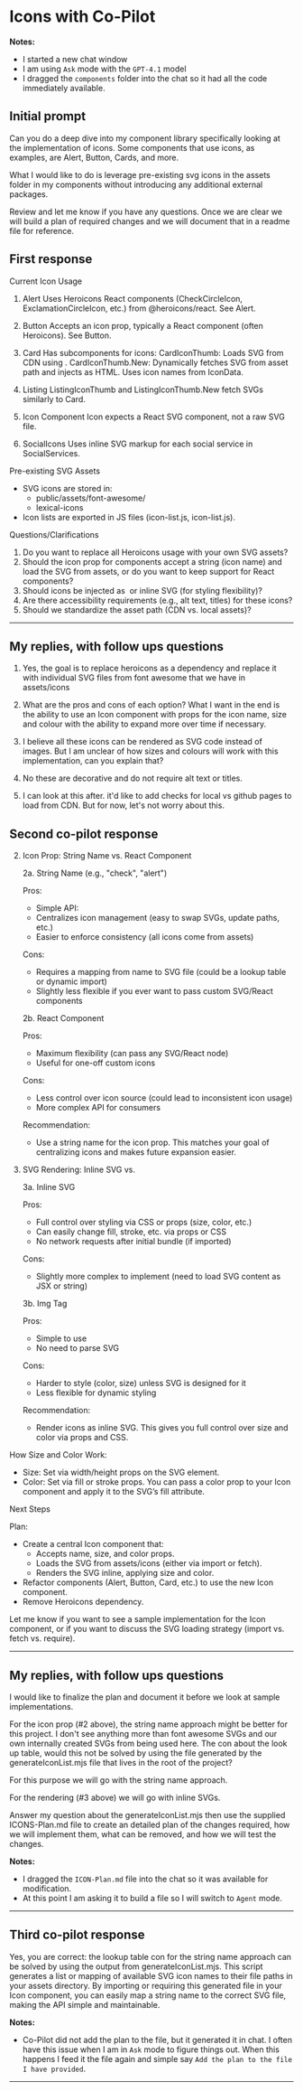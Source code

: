 # Icons with Co-Pilot

**Notes:**

- I started a new chat window
- I am using `Ask` mode with the `GPT-4.1` model
- I dragged the `components` folder into the chat so it had all the code immediately available.

## Initial prompt

Can you do a deep dive into my component library specifically looking at the implementation of icons. Some components that use icons, as examples, are Alert, Button, Cards, and more.

What I would like to do is leverage pre-existing svg icons in the assets folder in my components without introducing any additional external packages.

Review and let me know if you have any questions. Once we are clear we will build a plan of required changes and we will document that in a readme file for reference.

## First response

Current Icon Usage

1. Alert
   Uses Heroicons React components (CheckCircleIcon, ExclamationCircleIcon, etc.) from @heroicons/react.
   See Alert.

2. Button
   Accepts an icon prop, typically a React component (often Heroicons).
   See Button.

3. Card
   Has subcomponents for icons:
   CardIconThumb: Loads SVG from CDN using <img>.
   CardIconThumb.New: Dynamically fetches SVG from asset path and injects as HTML.
   Uses icon names from IconData.

4. Listing
   ListingIconThumb and ListingIconThumb.New fetch SVGs similarly to Card.

5. Icon Component
   Icon expects a React SVG component, not a raw SVG file.

6. SocialIcons
   Uses inline SVG markup for each social service in SocialServices.

Pre-existing SVG Assets

- SVG icons are stored in:
  - public/assets/font-awesome/
  - lexical-icons
- Icon lists are exported in JS files (icon-list.js, icon-list.js).

Questions/Clarifications

1. Do you want to replace all Heroicons usage with your own SVG assets?
2. Should the icon prop for components accept a string (icon name) and load the SVG from assets, or do you want to keep support for React components?
3. Should icons be injected as <img> or inline SVG (for styling flexibility)?
4. Are there accessibility requirements (e.g., alt text, titles) for these icons?
5. Should we standardize the asset path (CDN vs. local assets)?

---

## My replies, with follow ups questions

1. Yes, the goal is to replace heroicons as a dependency and replace it with individual SVG files from font awesome that we have in assets/icons

2. What are the pros and cons of each option? What I want in the end is the ability to use an Icon component with props for the icon name, size and colour with the ability to expand more over time if necessary.

3. I believe all these icons can be rendered as SVG code instead of images. But I am unclear of how sizes and colours will work with this implementation, can you explain that?

4. No these are decorative and do not require alt text or titles.

5. I can look at this after. it'd like to add checks for local vs github pages to load from CDN. But for now, let's not worry about this.

## Second co-pilot response

2. Icon Prop: String Name vs. React Component

   2a. String Name (e.g., "check", "alert")

   Pros:
   - Simple API: <Icon name="check" size={24} color="red" />
   - Centralizes icon management (easy to swap SVGs, update paths, etc.)
   - Easier to enforce consistency (all icons come from assets)

   Cons:
   - Requires a mapping from name to SVG file (could be a lookup table or dynamic import)
   - Slightly less flexible if you ever want to pass custom SVG/React components

   2b. React Component

   Pros:
   - Maximum flexibility (can pass any SVG/React node)
   - Useful for one-off custom icons

   Cons:
   - Less control over icon source (could lead to inconsistent icon usage)
   - More complex API for consumers

   Recommendation:
   - Use a string name for the icon prop. This matches your goal of centralizing icons and makes future expansion easier.

3. SVG Rendering: Inline SVG vs. <img>

   3a. Inline SVG

   Pros:
   - Full control over styling via CSS or props (size, color, etc.)
   - Can easily change fill, stroke, etc. via props or CSS
   - No network requests after initial bundle (if imported)

   Cons:
   - Slightly more complex to implement (need to load SVG content as JSX or string)

   3b. Img Tag

   Pros:
   - Simple to use
   - No need to parse SVG

   Cons:
   - Harder to style (color, size) unless SVG is designed for it
   - Less flexible for dynamic styling

   Recommendation:
   - Render icons as inline SVG. This gives you full control over size and color via props and CSS.

How Size and Color Work:

- Size: Set via width/height props on the SVG element.
- Color: Set via fill or stroke props. You can pass a color prop to your Icon component and apply it to the SVG’s fill attribute.

Next Steps

Plan:

- Create a central Icon component that:
  - Accepts name, size, and color props.
  - Loads the SVG from assets/icons (either via import or fetch).
  - Renders the SVG inline, applying size and color.
- Refactor components (Alert, Button, Card, etc.) to use the new Icon component.
- Remove Heroicons dependency.

Let me know if you want to see a sample implementation for the Icon component, or if you want to discuss the SVG loading strategy (import vs. fetch vs. require).

---

## My replies, with follow ups questions

I would like to finalize the plan and document it before we look at sample implementations.

For the icon prop (#2 above), the string name approach might be better for this project. I don't see anything more than font awesome SVGs and our own internally created SVGs from being used here. The con about the look up table, would this not be solved by using the file generated by the generateIconList.mjs file that lives in the root of the project?

For this purpose we will go with the string name approach.

For the rendering (#3 above) we will go with inline SVGs.

Answer my question about the generateIconList.mjs then use the supplied ICONS-Plan.md file to create an detailed plan of the changes required, how we will implement them, what can be removed, and how we will test the changes.

**Notes:**

- I dragged the `ICON-Plan.md` file into the chat so it was available for modification.
- At this point I am asking it to build a file so I will switch to `Agent` mode.

---

## Third co-pilot response

Yes, you are correct: the lookup table con for the string name approach can be solved by using the output from generateIconList.mjs. This script generates a list or mapping of available SVG icon names to their file paths in your assets directory. By importing or requiring this generated file in your Icon component, you can easily map a string name to the correct SVG file, making the API simple and maintainable.

**Notes:**

- Co-Pilot did not add the plan to the file, but it generated it in chat. I often have this issue when I am in `Ask` mode to figure things out. When this happens I feed it the file again and simple say `Add the plan to the file I have provided`.

---
